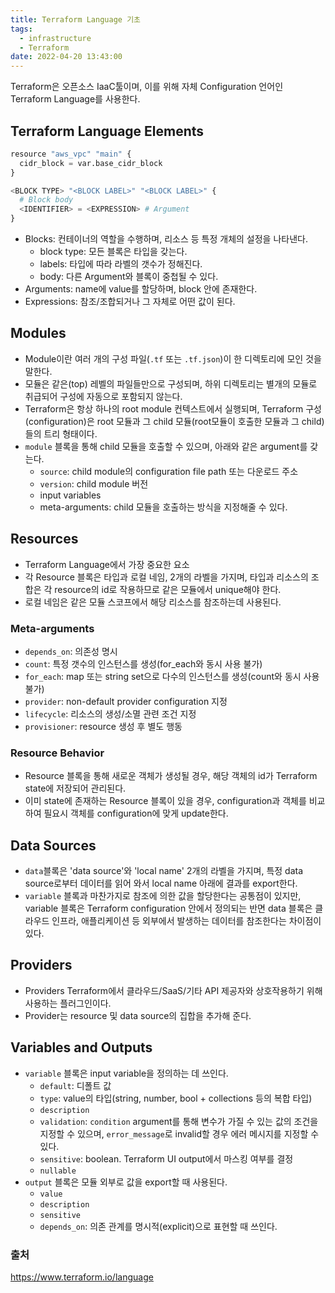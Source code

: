 ```yaml
---
title: Terraform Language 기초
tags:
  - infrastructure
  - Terraform
date: 2022-04-20 13:43:00
---
```


Terraform은 오픈소스 IaaC툴이며, 이를 위해 자체 Configuration 언어인 Terraform Language를 사용한다. 

## Terraform Language Elements
``` python
resource "aws_vpc" "main" {
  cidr_block = var.base_cidr_block
}

<BLOCK TYPE> "<BLOCK LABEL>" "<BLOCK LABEL>" {
  # Block body
  <IDENTIFIER> = <EXPRESSION> # Argument
}
```
- Blocks: 컨테이너의 역할을 수행하며, 리소스 등 특정 개체의 설정을 나타낸다.
  - block type: 모든 블록은 타입을 갖는다.
  - labels: 타입에 따라 라벨의 갯수가 정해진다.
  - body: 다른 Argument와 블록이 중첩될 수 있다.
- Arguments: name에 value를 할당하며, block 안에 존재한다.
- Expressions: 참조/조합되거나 그 자체로 어떤 값이 된다.

## Modules
- Module이란 여러 개의 구성 파일(`.tf` 또는 `.tf.json`)이 한 디렉토리에 모인 것을 말한다.
- 모듈은 같은(top) 레벨의 파일들만으로 구성되며, 하위 디렉토리는 별개의 모듈로 취급되어 구성에 자동으로 포함되지 않는다.
- Terraform은 항상 하나의 root module 컨텍스트에서 실행되며, Terraform 구성(configuration)은 root 모듈과 그 child 모듈(root모듈이 호출한 모듈과 그 child)들의 트리 형태이다.
- `module` 블록을 통해 child 모듈을 호출할 수 있으며, 아래와 같은 argument를 갖는다.
  - `source`: child module의 configuration file path 또는 다운로드 주소
  - `version`: child module 버전
  - input variables
  - meta-arguments: child 모듈을 호출하는 방식을 지정해줄 수 있다.

## Resources
- Terraform Language에서 가장 중요한 요소
- 각 Resource 블록은 타입과 로컬 네임, 2개의 라벨을 가지며, 타입과 리소스의 조합은 각 resource의 id로 작용하므로 같은 모듈에서 unique해야 한다.
- 로컬 네임은 같은 모듈 스코프에서 해당 리소스를 참조하는데 사용된다.

### Meta-arguments
- `depends_on`: 의존성 명시
- `count`: 특정 갯수의 인스턴스를 생성(for_each와 동시 사용 불가)
- `for_each`: map 또는 string set으로 다수의 인스턴스를 생성(count와 동시 사용 불가)
- `provider`: non-default provider configuration 지정
- `lifecycle`: 리소스의 생성/소멸 관련 조건 지정
- `provisioner`: resource 생성 후 별도 행동 

### Resource Behavior
- Resource 블록을 통해 새로운 객체가 생성될 경우, 해당 객체의 id가 Terraform state에 저장되어 관리된다.
- 이미 state에 존재하는 Resource 블록이 있을 경우, configuration과 객체를 비교하여 필요시 객체를 configuration에 맞게 update한다.

## Data Sources
- `data`블록은 'data source'와 'local name' 2개의 라벨을 가지며, 특정 data source로부터 데이터를 읽어 와서 local name 아래에 결과를 export한다.
- `variable` 블록과 마찬가지로 참조에 의한 값을 할당한다는 공통점이 있지만, variable 블록은 Terraform configuration 안에서 정의되는 반면 data 블록은 클라우드 인프라, 애플리케이션 등 외부에서 발생하는 데이터를 참조한다는 차이점이 있다.

## Providers
- Providers Terraform에서 클라우드/SaaS/기타 API 제공자와 상호작용하기 위해 사용하는 플러그인이다.
- Provider는 resource 및 data source의 집합을 추가해 준다.

## Variables and Outputs
- `variable` 블록은 input variable을 정의하는 데 쓰인다.
  - `default`: 디폴트 값
  - `type`: value의 타입(string, number, bool + collections 등의 복합 타입)
  - `description`
  - `validation`: `condition` argument를 통해 변수가 가질 수 있는 값의 조건을 지정할 수 있으며, `error_message`로 invalid할 경우 에러 메시지를 지정할 수 있다.
  - `sensitive`: boolean. Terraform UI output에서 마스킹 여부를 결정
  - `nullable`
- `output` 블록은 모듈 외부로 값을 export할 때 사용된다.
  - `value`
  - `description`
  - `sensitive`
  - `depends_on`: 의존 관계를 명시적(explicit)으로 표현할 때 쓰인다.

### 출처
https://www.terraform.io/language